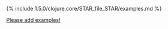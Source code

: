 {% include 1.5.0/clojure.core/STAR_file_STAR/examples.md %}

[Please add examples!](https://github.com/arrdem/grimoire/edit/master/_includes/1.6.0/clojure.core/STAR_file_STAR/examples.md)
